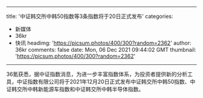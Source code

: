 
---
title: '中证韩交所中韩50指数等3条指数将于20日正式发布'
categories: 
 - 新媒体
 - 36kr
 - 快讯
headimg: 'https://picsum.photos/400/300?random=2362'
author: 36kr
comments: false
date: Mon, 06 Dec 2021 09:44:02 GMT
thumbnail: 'https://picsum.photos/400/300?random=2362'
---

<div>   
36氪获悉，据中证指数消息，为进一步丰富指数体系，为投资者提供新的分析工具，中证指数有限公司将于2021年12月20日正式发布中证韩交所中韩50指数、中证韩交所中韩新能源车指数和中证韩交所中韩半导体指数。  
</div>
            